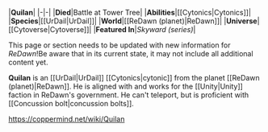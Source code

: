 |**Quilan**|
|-|-|
|**Died**|Battle at Tower Tree|
|**Abilities**|[[Cytonics\|Cytonics]]|
|**Species**|[[UrDail\|UrDail]]|
|**World**|[[ReDawn (planet)\|ReDawn]]|
|**Universe**|[[Cytoverse\|Cytoverse]]|
|**Featured In**|*Skyward (series)*|

This page or section needs to be updated with new information for *ReDawn*!Be aware that in its current state, it may not include all additional content yet.

**Quilan** is an [[UrDail\|UrDail]] [[Cytonics\|cytonic]] from the planet [[ReDawn (planet)\|ReDawn]]. He is aligned with and works for the [[Unity\|Unity]] faction in ReDawn's government. He can't teleport, but is proficient with [[Concussion bolt\|concussion bolts]].



https://coppermind.net/wiki/Quilan